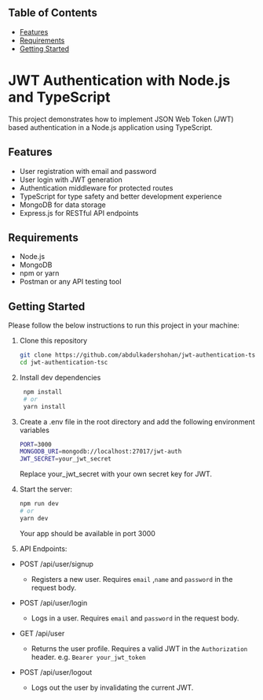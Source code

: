 <!-- TABLE OF CONTENTS -->

## Table of Contents

- [Features](#features)
- [Requirements](#requirements)
- [Getting Started](#getting-started)

# JWT Authentication with Node.js and TypeScript
This project demonstrates how to implement JSON Web Token (JWT) based authentication in a Node.js application using TypeScript.

## Features
* User registration with email and password
* User login with JWT generation
* Authentication middleware for protected routes
* TypeScript for type safety and better development experience
* MongoDB for data storage
* Express.js for RESTful API endpoints

## Requirements
* Node.js
* MongoDB
* npm or yarn
* Postman or any API testing tool


<!-- Getting Started -->

## Getting Started

Please follow the below instructions to run this project in your machine:

1. Clone this repository
   ```sh
   git clone https://github.com/abdulkadershohan/jwt-authentication-tsc.git
   cd jwt-authentication-tsc
   ```
2. Install dev dependencies
   ```sh
    npm install
    # or
    yarn install
   ```
3. Create a .env file in the root directory and add the following environment variables
   ```sh
   PORT=3000
   MONGODB_URI=mongodb://localhost:27017/jwt-auth
   JWT_SECRET=your_jwt_secret
    ```
    Replace your_jwt_secret with your own secret key for JWT.

4. Start the server:
   ```sh
   npm run dev 
   # or
   yarn dev
   ```
   Your app should be available in port 3000

5. API Endpoints:

* POST /api/user/signup
    * Registers a new user. Requires `email` ,`name` and `password` in the request body.

* POST /api/user/login
    * Logs in a user. Requires `email` and `password` in the request body.

* GET /api/user
    * Returns the user profile. Requires a valid JWT in the `Authorization` header. e.g. `Bearer your_jwt_token`

* POST /api/user/logout
    * Logs out the user by invalidating the current JWT.
    


